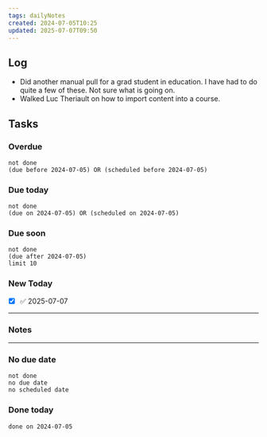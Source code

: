 ```yaml
---
tags: dailyNotes
created: 2024-07-05T10:25
updated: 2025-07-07T09:50
---
```

## Log
- Did another manual pull for a grad student in education. I have had to do quite a few of these. Not sure what is going on.
- Walked Luc Theriault on how to import content into a course.

## Tasks
### Overdue
```tasks
not done
(due before 2024-07-05) OR (scheduled before 2024-07-05)
```

### Due today
```tasks
not done
(due on 2024-07-05) OR (scheduled on 2024-07-05)
```

### Due soon
```tasks
not done
(due after 2024-07-05)
limit 10
```

### New Today
- [x] ✅ 2025-07-07
----
### Notes

----
### No due date
```tasks
not done
no due date
no scheduled date
```

### Done today
```tasks
done on 2024-07-05
```
